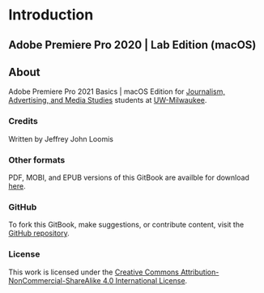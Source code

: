 # Introduction

## Adobe Premiere Pro 2020 \| Lab Edition \(macOS\)

## About

Adobe Premiere Pro 2021 Basics \| macOS Edition for [Journalism, Advertising, and Media Studies](http://uwm.edu/journalism-advertising-media-studies/) students at [UW-Milwaukee](http://uwm.edu/).

### Credits

Written by Jeffrey John Loomis

### Other formats

PDF, MOBI, and EPUB versions of this GitBook are availble for download [here](https://www.gitbook.com/book/jjloomis/adobe-premiere-basic-video-editing/details).

### GitHub

To fork this GitBook, make suggestions, or contribute content, visit the [GitHub repository](https://github.com/jjloomis/adobe-premiere-basic-video-editing).

### License

This work is licensed under the [Creative Commons Attribution-NonCommercial-ShareAlike 4.0 International License](https://creativecommons.org/licenses/by-nc-sa/4.0/).

